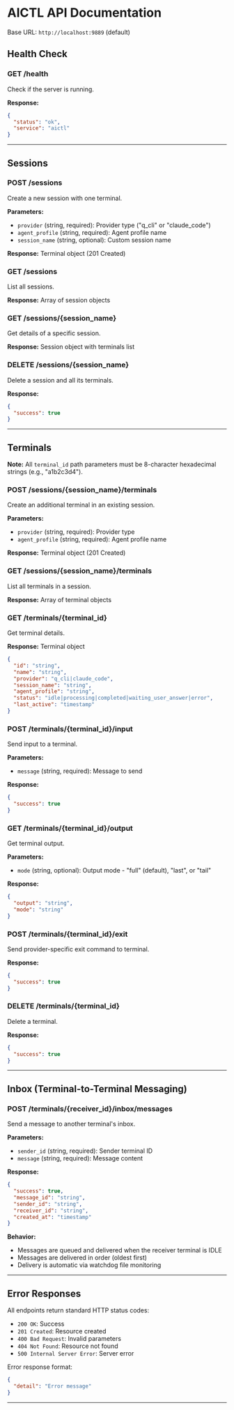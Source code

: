 # AICTL API Documentation

Base URL: `http://localhost:9889` (default)

## Health Check

### GET /health
Check if the server is running.

**Response:**
```json
{
  "status": "ok",
  "service": "aictl"
}
```

---

## Sessions

### POST /sessions
Create a new session with one terminal.

**Parameters:**
- `provider` (string, required): Provider type ("q_cli" or "claude_code")
- `agent_profile` (string, required): Agent profile name
- `session_name` (string, optional): Custom session name

**Response:** Terminal object (201 Created)

### GET /sessions
List all sessions.

**Response:** Array of session objects

### GET /sessions/{session_name}
Get details of a specific session.

**Response:** Session object with terminals list

### DELETE /sessions/{session_name}
Delete a session and all its terminals.

**Response:**
```json
{
  "success": true
}
```

---

## Terminals

**Note:** All `terminal_id` path parameters must be 8-character hexadecimal strings (e.g., "a1b2c3d4").

### POST /sessions/{session_name}/terminals
Create an additional terminal in an existing session.

**Parameters:**
- `provider` (string, required): Provider type
- `agent_profile` (string, required): Agent profile name

**Response:** Terminal object (201 Created)

### GET /sessions/{session_name}/terminals
List all terminals in a session.

**Response:** Array of terminal objects

### GET /terminals/{terminal_id}
Get terminal details.

**Response:** Terminal object
```json
{
  "id": "string",
  "name": "string",
  "provider": "q_cli|claude_code",
  "session_name": "string",
  "agent_profile": "string",
  "status": "idle|processing|completed|waiting_user_answer|error",
  "last_active": "timestamp"
}
```

### POST /terminals/{terminal_id}/input
Send input to a terminal.

**Parameters:**
- `message` (string, required): Message to send

**Response:**
```json
{
  "success": true
}
```

### GET /terminals/{terminal_id}/output
Get terminal output.

**Parameters:**
- `mode` (string, optional): Output mode - "full" (default), "last", or "tail"

**Response:**
```json
{
  "output": "string",
  "mode": "string"
}
```

### POST /terminals/{terminal_id}/exit
Send provider-specific exit command to terminal.

**Response:**
```json
{
  "success": true
}
```

### DELETE /terminals/{terminal_id}
Delete a terminal.

**Response:**
```json
{
  "success": true
}
```

---

## Inbox (Terminal-to-Terminal Messaging)

### POST /terminals/{receiver_id}/inbox/messages
Send a message to another terminal's inbox.

**Parameters:**
- `sender_id` (string, required): Sender terminal ID
- `message` (string, required): Message content

**Response:**
```json
{
  "success": true,
  "message_id": "string",
  "sender_id": "string",
  "receiver_id": "string",
  "created_at": "timestamp"
}
```

**Behavior:**
- Messages are queued and delivered when the receiver terminal is IDLE
- Messages are delivered in order (oldest first)
- Delivery is automatic via watchdog file monitoring

---

## Error Responses

All endpoints return standard HTTP status codes:

- `200 OK`: Success
- `201 Created`: Resource created
- `400 Bad Request`: Invalid parameters
- `404 Not Found`: Resource not found
- `500 Internal Server Error`: Server error

Error response format:
```json
{
  "detail": "Error message"
}
```

---

